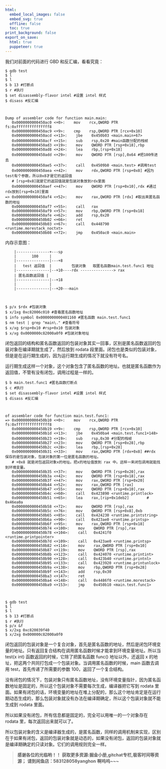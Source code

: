 ```yaml
---
html:
  embed_local_images: false
  embed_svg: true
  offline: false
  toc: true
print_background: false
export_on_save:
  html: true
  puppeteer: true
---
```

我们对前面的代码进行 GBD 和反汇编，看看究竟：

    
    
    $ gdb test
    $ l
    $ l
    $ b 13 #打断点
    $ r #执行
    $ set disassembly-flavor intel #设置 intel 样式
    $ disass #反汇编
    
    
    
    Dump of assembler code for function main.main:
       0x0000000000450ac0 <+0>:    mov    rcx,QWORD PTR fs:0xfffffffffffffff8
       0x0000000000450ac9 <+9>:    cmp    rsp,QWORD PTR [rcx+0x10]
       0x0000000000450acd <+13>:    jbe    0x450b03 <main.main+67>
       0x0000000000450acf <+15>:    sub    rsp,0x20 #main函数分配的栈帧
       0x0000000000450ad3 <+19>:    mov    QWORD PTR [rsp+0x18],rbp
       0x0000000000450ad8 <+24>:    lea    rbp,[rsp+0x18]
       0x0000000000450add <+29>:    mov    QWORD PTR [rsp],0x64 #把100传进去
       0x0000000000450ae5 <+37>:    call   0x4509b0 <main.test> #调用test
       0x0000000000450aea <+42>:    mov    rdx,QWORD PTR [rsp+0x8] #因为test有个参数，所以0x8才是它的返回值
       # [rsp+0x8]就是它的返回值就是包装对象放到rdx里面
       0x0000000000450aef <+47>:    mov    QWORD PTR [rsp+0x10],rdx #通过rdx放到[rsp+0x10]里面
    => 0x0000000000450af4 <+52>:    mov    rax,QWORD PTR [rdx] #取出来匿名函数的地址
       0x0000000000450af7 <+55>:    call   rax
       0x0000000000450af9 <+57>:    mov    rbp,QWORD PTR [rsp+0x18]
       0x0000000000450afe <+62>:    add    rsp,0x20
       0x0000000000450b02 <+66>:    ret
       0x0000000000450b03 <+67>:    call   0x448790 <runtime.morestack_noctxt>
       0x0000000000450b08 <+72>:    jmp    0x450ac0 <main.main>
    

内存示意图：

    
    
        |---------------+---sp
        |       100     |
        |---------------|---+8
        |   test 返回值  |         包装对象   取匿名函数main.test.func1 地址
        |---------------|--+10----rdx ---------------> rax
        | 匿名函数返回值 |
        |---------------|--+18
        |               |
        |---------------|--+20---main
    
    
    
    $ p/x $rdx #包装对象
    $ x/1xg 0xc82006c010 #查看匿名函数地址
    $ info symbol 0x0000000000401160 #匿名函数 main.test.func1
    $ nm test | grep "main\." #查看符号
    $ x/xg $rsp+0x10 #rsp+0x10 包装对象
    $ x/xg 0x0000000c82000a0f0 #包装对象地址
    

闭包返回的结构和匿名函数返回的包装对象其实一回事，区别是匿名函数返回的包装对象在编译期就生成了，然后放到 rodata
段里面。闭包也是类似的包装对象，但是是在运行期生成的，因为运行期生成的情况下就没有符号名。

运行期生成这样一个对象，这个对象包含了匿名函数的地址。也就是匿名函数作为返回值，不管有没有闭包，调用过程是一样的。

    
    
    $ b main.test.func1 #匿名函数打断点
    $ c #执行
    $ set disassembly-flavor intel #设置 intel 样式
    $ disass #反汇编
    
    
    
    of assembler code for function main.test.func1:
    => 0x0000000000450b10 <+0>:    mov    rcx,QWORD PTR fs:0xfffffffffffffff8
       0x0000000000450b19 <+9>:    cmp    rsp,QWORD PTR [rcx+0x10]
       0x0000000000450b1d <+13>:    jbe    0x450ba4 <main.test.func1+148>
       0x0000000000450b23 <+19>:    sub    rsp,0x30 #分配的栈帧
       0x0000000000450b27 <+23>:    mov    QWORD PTR [rsp+0x28],rbp
       0x0000000000450b2c <+28>:    lea    rbp,[rsp+0x28]
       0x0000000000450b31 <+33>:    mov    rax,QWORD PTR [rdx+0x8] ##rdx 保存的是包装对象，包装对象的第一位是匿名函数的地址。
       # +0x8 就是闭包返回对象x的地址。把x的地址值放到 rax 中。这样一来闭包调用就能找到环境变量。
       0x0000000000450b35 <+37>:    mov    QWORD PTR [rsp+0x20],rax
       0x0000000000450b3a <+42>:    mov    QWORD PTR [rsp+0x18],rax
       0x0000000000450b3f <+47>:    mov    rax,QWORD PTR [rsp+0x20]
       0x0000000000450b44 <+52>:    mov    rax,QWORD PTR [rax]
       0x0000000000450b47 <+55>:    mov    QWORD PTR [rsp+0x10],rax
       0x0000000000450b4c <+60>:    call   0x423890 <runtime.printlock>
       0x0000000000450b51 <+65>:    lea    rax,[rip+0x1deb2]        # 0x46ea0a
       0x0000000000450b58 <+72>:    mov    QWORD PTR [rsp],rax
       0x0000000000450b5c <+76>:    mov    QWORD PTR [rsp+0x8],0xb
       0x0000000000450b65 <+85>:    call   0x424230 <runtime.printstring>
       0x0000000000450b6a <+90>:    call   0x423ae0 <runtime.printsp>
       0x0000000000450b6f <+95>:    mov    rax,QWORD PTR [rsp+0x18]
       0x0000000000450b74 <+100>:    mov    QWORD PTR [rsp],rax
       0x0000000000450b78 <+104>:    call   0x4241f0 <runtime.printpointer>
       0x0000000000450b7d <+109>:    call   0x423ae0 <runtime.printsp>
       0x0000000000450b82 <+114>:    mov    rax,QWORD PTR [rsp+0x10]
       0x0000000000450b87 <+119>:    mov    QWORD PTR [rsp],rax
       0x0000000000450b8b <+123>:    call   0x424070 <runtime.printint>
       0x0000000000450b90 <+128>:    call   0x423b40 <runtime.printnl>
       0x0000000000450b95 <+133>:    call   0x423920 <runtime.printunlock>
       0x0000000000450b9a <+138>:    mov    rbp,QWORD PTR [rsp+0x28]
       0x0000000000450b9f <+143>:    add    rsp,0x30
       0x0000000000450ba3 <+147>:    ret
       0x0000000000450ba4 <+148>:    call   0x4486f0 <runtime.morestack>
       0x0000000000450ba9 <+153>:    jmp    0x450b10 <main.test.func1>
    
    
    
    $ gdb test
    $ l
    $ l
    $ b 13 #打断点
    $ r #执行
    $ p/x &f
    $ x/2xg 0xc820039f40
    $ x/2xg 0x000000c82000a0f0
    

闭包返回的包装对象是一个复合对象，首先是匿名函数的地址，然后是闭包环境变量的地址。只有返回复合结构在调用匿名函数时候才能拿到环境变量地址。所以当
test(x int) 函数返回的时候，它除了把匿名函数 func() 地址以外，还返回 x
的地址，把这两个共同打包成一个包装对象。当调用匿名函数的时候，main 函数去调用 test，首先传递了所需要的参数 100，返回了一个复合结构。

没有闭包的情况下，包装对象只有匿名函数地址，没有环境变量指针，因为匿名函数地址是固定的，所以这个包装对象不需要每次生成，编译器把它写到 rodata
里面。如果有闭包的话，环境变量的地址在堆上分配的，那么这个地址肯定是在运行期动态生成的，那么包装对象就没有办法在编译期确定，所以这个包装对象就不能生成到
rodata 里面。

所以如果没有闭包，所有信息都是固定的，完全可以用唯一的一个对象存在 rodata 里，每次返回出来就可以了。

所以包装对象的含义是编译器生成的，是匿名函数，同样的调用机制来实现，区别在于如果有闭包，返回的包装对象就是动态的，如果没有闭包，返回的包装对象就是编译期确定的只读对象。它们的调用规则完全一样。

> **感谢各位的光临哟！！**
> **获取更多资源:掘金小册,gitchat专栏,极客时间等资源；**
> **请到闲鱼店：583128058yanghon**
> **啊呜呜~~~**